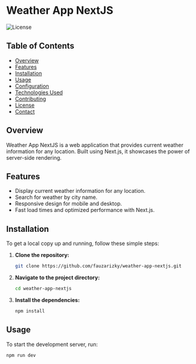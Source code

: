 # Weather App NextJS

![License](https://img.shields.io/badge/license-MIT-blue.svg)

## Table of Contents

- [Overview](#overview)
- [Features](#features)
- [Installation](#installation)
- [Usage](#usage)
- [Configuration](#configuration)
- [Technologies Used](#technologies-used)
- [Contributing](#contributing)
- [License](#license)
- [Contact](#contact)

## Overview

Weather App NextJS is a web application that provides current weather information for any location. Built using Next.js, it showcases the power of server-side rendering.

## Features

- Display current weather information for any location.
- Search for weather by city name.
- Responsive design for mobile and desktop.
- Fast load times and optimized performance with Next.js.

## Installation

To get a local copy up and running, follow these simple steps:

1. **Clone the repository:**

    ```bash
    git clone https://github.com/fauzarizky/weather-app-nextjs.git
    ```

2. **Navigate to the project directory:**

    ```bash
    cd weather-app-nextjs
    ```

3. **Install the dependencies:**

    ```bash
    npm install
    ```

## Usage

To start the development server, run:

```bash
npm run dev

